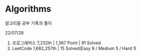 # Algorithms

알고리즘 공부 기록과 풀이

22/07/28

1. 프로그래머스 7,232th | 1,367 Point | 91 Solved
2. LeetCode 1,682,257th | 15 Solved(Easy 9 / Medium 5 / Hard 1)
